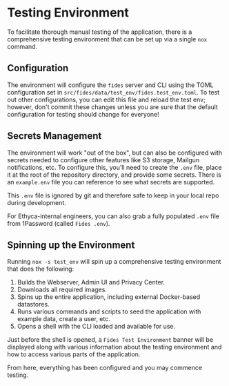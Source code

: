 # Testing Environment

To facilitate thorough manual testing of the application, there is a comprehensive testing environment that can be set up via a single `nox` command.

## Configuration

The environment will configure the `fides` server and CLI using the TOML configuration set in `src/fides/data/test_env/fides.test_env.toml`. To test out other configurations, you can edit this file and reload the test env; however, don't commit these changes unless you are sure that the default configuration for testing should change for everyone!

## Secrets Management

The environment will work "out of the box", but can also be configured with secrets needed to configure other features like S3 storage, Mailgun notifications, etc. To configure this, you'll need to create the `.env` file, place it at the root of the repository directory, and provide some secrets. There is an `example.env` file you can reference to see what secrets are supported.

This `.env` file is ignored by git and therefore safe to keep in your local repo during development.

For Ethyca-internal engineers, you can also grab a fully populated `.env` file from 1Password (called `Fides .env`).

## Spinning up the Environment

Running `nox -s test_env` will spin up a comprehensive testing environment that does the following:

1. Builds the Webserver, Admin UI and Privacy Center.
1. Downloads all required images.
1. Spins up the entire application, including external Docker-based datastores.
1. Runs various commands and scripts to seed the application with example data, create a user, etc.
1. Opens a shell with the CLI loaded and available for use.

Just before the shell is opened, a `Fides Test Environment` banner will be displayed along with various information about the testing environment and how to access various parts of the application.

From here, everything has been configured and you may commence testing.
